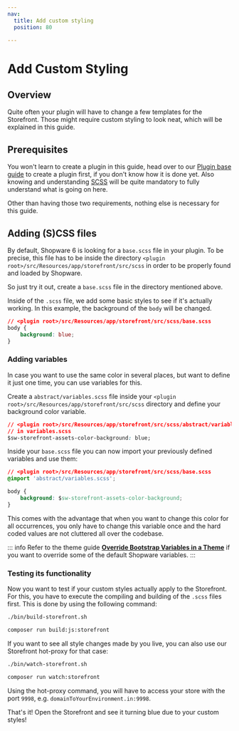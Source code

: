 ```yaml
---
nav:
  title: Add custom styling
  position: 80

---
```


# Add Custom Styling

## Overview

Quite often your plugin will have to change a few templates for the Storefront. Those might require custom styling to look neat, which will be explained in this guide.

## Prerequisites

You won't learn to create a plugin in this guide, head over to our [Plugin base guide](../plugin-base-guide) to create a plugin first, if you don't know how it is done yet. Also knowing and understanding [SCSS](https://sass-lang.com/documentation) will be quite mandatory to fully understand what is going on here.

Other than having those two requirements, nothing else is necessary for this guide.

## Adding \(S\)CSS files

By default, Shopware 6 is looking for a `base.scss` file in your plugin. To be precise, this file has to be inside the directory `<plugin root>/src/Resources/app/storefront/src/scss` in order to be properly found and loaded by Shopware.

So just try it out, create a `base.scss` file in the directory mentioned above.

Inside of the `.scss` file, we add some basic styles to see if it's actually working. In this example, the background of the `body` will be changed.

```css
// <plugin root>/src/Resources/app/storefront/src/scss/base.scss
body {
    background: blue;
}
```

### Adding variables

In case you want to use the same color in several places, but want to define it just one time, you can use variables for this.

Create a `abstract/variables.scss` file inside your `<plugin root>/src/Resources/app/storefront/src/scss` directory and define your background color variable.

```css
// <plugin root>/src/Resources/app/storefront/src/scss/abstract/variables.scss
// in variables.scss
$sw-storefront-assets-color-background: blue;
```

Inside your `base.scss` file you can now import your previously defined variables and use them:

```css
// <plugin root>/src/Resources/app/storefront/src/scss/base.scss
@import 'abstract/variables.scss';

body {
    background: $sw-storefront-assets-color-background;
}
```

This comes with the advantage that when you want to change this color for all occurrences, you only have to change this variable once and the hard coded values are not cluttered all over the codebase.

::: info
Refer to the theme guide **[Override Bootstrap Variables in a Theme](../../themes/override-bootstrap-variables-in-a-theme.md)** if you want to override some of the default Shopware variables.
:::

### Testing its functionality

Now you want to test if your custom styles actually apply to the Storefront. For this, you have to execute the compiling and building of the `.scss` files first. This is done by using the following command:

<Tabs>
<Tab title="Template">

```bash
./bin/build-storefront.sh
```

</Tab>
<Tab title="platform only (contribution setup)">

```bash
composer run build:js:storefront
```

</Tab>
</Tabs>

If you want to see all style changes made by you live, you can also use our Storefront hot-proxy for that case:

<Tabs>
<Tab title="Template">

```bash
./bin/watch-storefront.sh
```

</Tab>
<Tab title="platform only (contribution setup)">

```bash
composer run watch:storefront
```

</Tab>
</Tabs>

Using the hot-proxy command, you will have to access your store with the port `9998`, e.g. `domainToYourEnvironment.in:9998`.

That's it! Open the Storefront and see it turning blue due to your custom styles!
